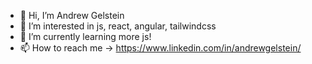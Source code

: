 - 👋 Hi, I’m Andrew Gelstein
- 👀 I’m interested in js, react, angular, tailwindcss
- 🌱 I’m currently learning more js!
- 📫 How to reach me -> https://www.linkedin.com/in/andrewgelstein/

<!---
AGelstein/AGelstein is a ✨ special ✨ repository because its `README.md` (this file) appears on your GitHub profile.
You can click the Preview link to take a look at your changes.
--->
